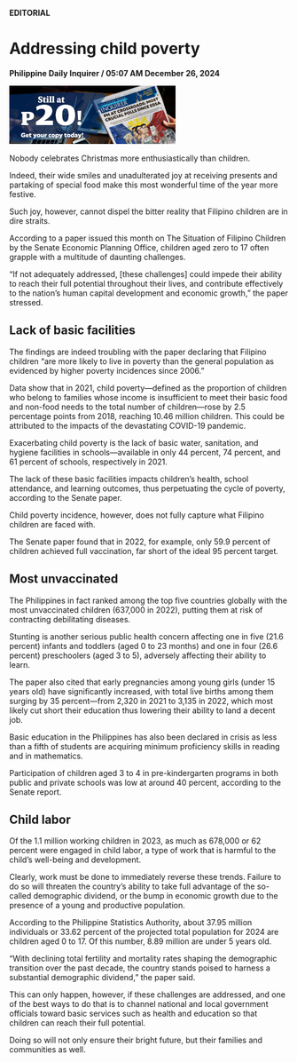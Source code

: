 **EDITORIAL**

# Addressing child poverty

****Philippine Daily Inquirer / 05:07 AM December 26, 2024****

![Image](https://raw.githubusercontent.com/github-jl14/scrapy_api/refs/heads/main/images/editorial12262024.png)

Nobody celebrates Christmas more enthusiastically than children.

Indeed, their wide smiles and unadulterated joy at receiving presents and partaking of special food make this most wonderful time of the year more festive.

Such joy, however, cannot dispel the bitter reality that Filipino children are in dire straits.

According to a paper issued this month on The Situation of Filipino Children by the Senate Economic Planning Office, children aged zero to 17 often grapple with a multitude of daunting challenges.

“If not adequately addressed, [these challenges] could impede their ability to reach their full potential throughout their lives, and contribute effectively to the nation’s human capital development and economic growth,” the paper stressed.

## Lack of basic facilities

The findings are indeed troubling with the paper declaring that Filipino children “are more likely to live in poverty than the general population as evidenced by higher poverty incidences since 2006.”

Data show that in 2021, child poverty—defined as the proportion of children who belong to families whose income is insufficient to meet their basic food and non-food needs to the total number of children—rose by 2.5 percentage points from 2018, reaching 10.46 million children. This could be attributed to the impacts of the devastating COVID-19 pandemic.

Exacerbating child poverty is the lack of basic water, sanitation, and hygiene facilities in schools—available in only 44 percent, 74 percent, and 61 percent of schools, respectively in 2021.

The lack of these basic facilities impacts children’s health, school attendance, and learning outcomes, thus perpetuating the cycle of poverty, according to the Senate paper.

Child poverty incidence, however, does not fully capture what Filipino children are faced with.

The Senate paper found that in 2022, for example, only 59.9 percent of children achieved full vaccination, far short of the ideal 95 percent target.

## Most unvaccinated

The Philippines in fact ranked among the top five countries globally with the most unvaccinated children (637,000 in 2022), putting them at risk of contracting debilitating diseases.

Stunting is another serious public health concern affecting one in five (21.6 percent) infants and toddlers (aged 0 to 23 months) and one in four (26.6 percent) preschoolers (aged 3 to 5), adversely affecting their ability to learn.

The paper also cited that early pregnancies among young girls (under 15 years old) have significantly increased, with total live births among them surging by 35 percent—from 2,320 in 2021 to 3,135 in 2022, which most likely cut short their education thus lowering their ability to land a decent job.

Basic education in the Philippines has also been declared in crisis as less than a fifth of students are acquiring minimum proficiency skills in reading and in mathematics.

Participation of children aged 3 to 4 in pre-kindergarten programs in both public and private schools was low at around 40 percent, according to the Senate report.

## Child labor

Of the 1.1 million working children in 2023, as much as 678,000 or 62 percent were engaged in child labor, a type of work that is harmful to the child’s well-being and development.

Clearly, work must be done to immediately reverse these trends. Failure to do so will threaten the country’s ability to take full advantage of the so-called demographic dividend, or the bump in economic growth due to the presence of a young and productive population.

According to the Philippine Statistics Authority, about 37.95 million individuals or 33.62 percent of the projected total population for 2024 are children aged 0 to 17. Of this number, 8.89 million are under 5 years old.

“With declining total fertility and mortality rates shaping the demographic transition over the past decade, the country stands poised to harness a substantial demographic dividend,” the paper said.

This can only happen, however, if these challenges are addressed, and one of the best ways to do that is to channel national and local government officials toward basic services such as health and education so that children can reach their full potential.

Doing so will not only ensure their bright future, but their families and communities as well.